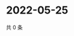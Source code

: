 # 2022-05-25

共 0 条

<!-- BEGIN WEIBO -->
<!-- 最后更新时间 Wed May 25 2022 00:20:18 GMT+0800 (China Standard Time) -->

<!-- END WEIBO -->
